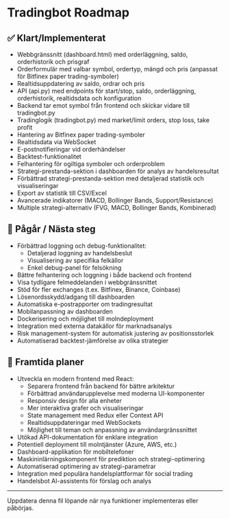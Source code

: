 # Tradingbot Roadmap

## ✅ Klart/Implementerat

- Webbgränssnitt (dashboard.html) med orderläggning, saldo, orderhistorik och prisgraf
- Orderformulär med valbar symbol, ordertyp, mängd och pris (anpassat för Bitfinex paper trading-symboler)
- Realtidsuppdatering av saldo, ordrar och pris
- API (api.py) med endpoints för start/stop, saldo, orderläggning, orderhistorik, realtidsdata och konfiguration
- Backend tar emot symbol från frontend och skickar vidare till tradingbot.py
- Tradinglogik (tradingbot.py) med market/limit orders, stop loss, take profit
- Hantering av Bitfinex paper trading-symboler
- Realtidsdata via WebSocket
- E-postnotifieringar vid orderhändelser
- Backtest-funktionalitet
- Felhantering för ogiltiga symboler och orderproblem
- Strategi-prestanda-sektion i dashboarden för analys av handelsresultat
- Förbättrad strategi-prestanda-sektion med detaljerad statistik och visualiseringar
- Export av statistik till CSV/Excel
- Avancerade indikatorer (MACD, Bollinger Bands, Support/Resistance)
- Multiple strategi-alternativ (FVG, MACD, Bollinger Bands, Kombinerad)

## 🚧 Pågår / Nästa steg

- Förbättrad loggning och debug-funktionalitet:
  - Detaljerad loggning av handelsbeslut
  - Visualisering av specifika felkällor
  - Enkel debug-panel för felsökning
- Bättre felhantering och loggning i både backend och frontend
- Visa tydligare felmeddelanden i webbgränssnittet
- Stöd för fler exchanges (t.ex. Bitfinex, Binance, Coinbase)
- Lösenordsskydd/adgang till dashboarden
- Automatiska e-postrapporter om tradingresultat
- Mobilanpassning av dashboarden
- Dockerisering och möjlighet till molndeployment
- Integration med externa datakällor för marknadsanalys
- Risk management-system för automatisk justering av positionsstorlek
- Automatiserad backtest-jämförelse av olika strategier

## 🔮 Framtida planer

- Utveckla en modern frontend med React:
  - Separera frontend från backend för bättre arkitektur
  - Förbättrad användarupplevelse med moderna UI-komponenter
  - Responsiv design för alla enheter
  - Mer interaktiva grafer och visualiseringar
  - State management med Redux eller Context API
  - Realtidsuppdateringar med WebSockets
  - Möjlighet till teman och anpassning av användargränssnittet
- Utökad API-dokumentation för enklare integration
- Potentiell deployment till molntjänster (Azure, AWS, etc.)
- Dashboard-applikation för mobiltelefoner
- Maskininlärningskomponent för prediktion och strategi-optimering
- Automatiserad optimering av strategi-parametrar
- Integration med populära handelsplattformar för social trading
- Handelsbot AI-assistents för förslag och analys

---
Uppdatera denna fil löpande när nya funktioner implementeras eller påbörjas.
